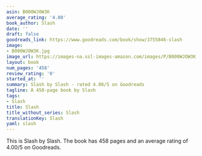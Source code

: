 ```yaml
---
asin: B000WJOW3K
average_rating: '4.00'
book_author: Slash
date: ''
draft: false
goodreads_link: https://www.goodreads.com/book/show/3755846-slash
image:
- B000WJOW3K.jpg
image_url: https://images-na.ssl-images-amazon.com/images/P/B000WJOW3K.01._SCLZZZZZZZ.jpg
layout: book
num_pages: '458'
review_rating: '0'
started_at: ''
summary: Slash by Slash - rated 4.00/5 on Goodreads
tagline: A 458-page book by Slash
tags:
- Slash
title: Slash
title_without_series: Slash
translationKey: Slash
yaml: slash
---
```


This is Slash by Slash. The book has 458 pages and an average rating of 4.00/5 on Goodreads.